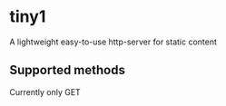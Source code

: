 # tiny1
A lightweight easy-to-use http-server for static content

## Supported methods
Currently only GET





